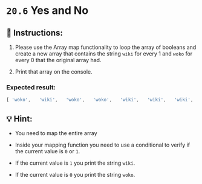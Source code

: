 # `20.6` Yes and No

## 📝 Instructions:

1. Please use the Array map functionality to loop the array of booleans and create a new array that contains the string `wiki` for every 1 and `woko` for every 0 that the original array had.

2. Print that array on the console.

### Expected result:

```js
[ 'woko',   'wiki',   'woko',   'woko',   'wiki',   'wiki',   'wiki',   'woko',   'woko',   'wiki',   'woko',   'wiki',   'wiki',   'woko',   'woko',   'woko',   'woko',   'woko',   'woko',   'woko',   'woko',   'wiki',   'woko',   'woko',   'woko',   'woko',   'wiki' ]
```

## 💡 Hint:

+ You need to map the entire array

+ Inside your mapping function you need to use a conditional to verify if the current value is `0` or `1`.

+ If the current value is `1` you print the string `wiki`.

+ If the current value is `0` you print the string `woko`.
